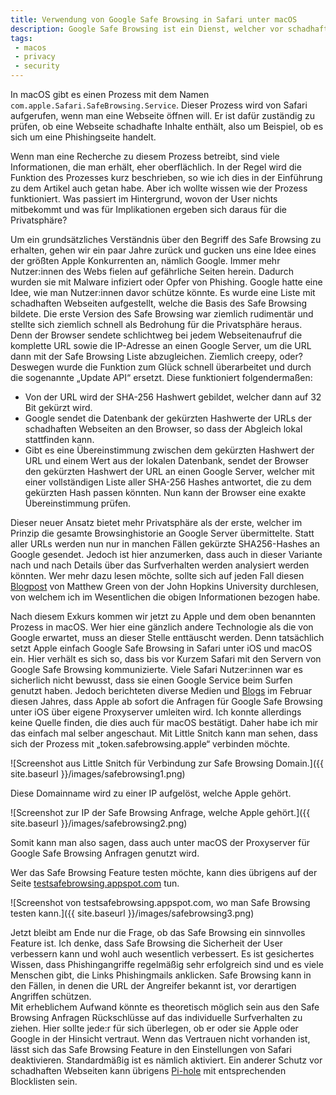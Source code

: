 ```yaml
---
title: Verwendung von Google Safe Browsing in Safari unter macOS
description: Google Safe Browsing ist ein Dienst, welcher vor schadhaften Webseiten warnt. Dieser Service ist Bestandteil von Safari und im macOS in den Systemprozess com.apple.Safari.SafeBrowsing.Service eingebaut. 
tags:
 - macos
 - privacy
 - security
---
```


In macOS gibt es einen Prozess mit dem Namen `com.apple.Safari.SafeBrowsing.Service`. Dieser Prozess wird von Safari aufgerufen, wenn man eine Webseite öffnen will. Er ist dafür zuständig zu prüfen, ob eine Webseite schadhafte Inhalte enthält, also um Beispiel, ob es sich um eine Phishingseite handelt. 

Wenn man eine Recherche zu diesem Prozess betreibt, sind viele Informationen, die man erhält, eher oberflächlich. In der Regel wird die Funktion des Prozesses kurz beschrieben, so wie ich dies in der Einführung zu dem Artikel auch getan habe. Aber ich wollte wissen wie der Prozess funktioniert. Was passiert im Hintergrund, wovon der User nichts mitbekommt und was für Implikationen ergeben sich daraus für die Privatsphäre?

Um ein grundsätzliches Verständnis über den Begriff des Safe Browsing zu erhalten, gehen wir ein paar Jahre zurück und gucken uns eine Idee eines der größten Apple Konkurrenten an, nämlich Google. Immer mehr Nutzer:innen des Webs fielen auf gefährliche Seiten herein. Dadurch wurden sie mit Malware infiziert oder Opfer von Phishing. Google hatte eine Idee, wie man Nutzer:innen davor schütze könnte. Es wurde eine Liste mit schadhaften Webseiten aufgestellt, welche die Basis des Safe Browsing bildete. Die erste Version des Safe Browsing war ziemlich rudimentär und stellte sich ziemlich schnell als Bedrohung für die Privatsphäre heraus. Denn der Browser sendete schlichtweg bei jedem Webseitenaufruf die komplette URL sowie die IP-Adresse an einen Google Server, um die URL dann mit der Safe Browsing Liste abzugleichen. Ziemlich creepy, oder? Deswegen wurde die Funktion zum Glück schnell überarbeitet und durch die sogenannte „Update API“ ersetzt. Diese funktioniert folgendermaßen:

* Von der URL wird der SHA-256 Hashwert gebildet, welcher dann auf 32 Bit gekürzt wird.
* Google sendet die Datenbank der gekürzten Hashwerte der URLs der schadhaften Webseiten an den Browser, so dass der Abgleich lokal stattfinden kann.  
* Gibt es eine Übereinstimmung zwischen dem gekürzten Hashwert der URL und einem Wert aus der lokalen Datenbank, sendet der Browser den gekürzten Hashwert der URL an einen Google Server, welcher mit einer vollständigen Liste aller SHA-256 Hashes antwortet, die zu dem gekürzten Hash passen könnten. Nun kann der Browser eine exakte Übereinstimmung prüfen.

Dieser neuer Ansatz bietet mehr Privatsphäre als der erste, welcher im Prinzip die gesamte Browsinghistorie an Google Server übermittelte. Statt aller URLs werden nun nur in manchen Fällen gekürzte SHA256-Hashes an Google gesendet. Jedoch ist hier anzumerken, dass auch in dieser Variante nach und nach Details über das Surfverhalten werden analysiert werden könnten. Wer mehr dazu lesen möchte, sollte sich auf jeden Fall diesen [Blogpost](https://blog.cryptographyengineering.com/2019/10/13/dear-apple-safe-browsing-might-not-be-that-safe/) von Matthew Green von der John Hopkins University durchlesen, von welchem ich im Wesentlichen die obigen Informationen bezogen habe.

Nach diesem Exkurs kommen wir jetzt zu Apple und dem oben benannten Prozess in macOS. Wer hier eine gänzlich andere Technologie als die von Google erwartet, muss an dieser Stelle enttäuscht werden. Denn tatsächlich setzt Apple einfach Google Safe Browsing in Safari unter iOS und macOS ein. Hier verhält es sich so, dass bis vor Kurzem Safari mit den Servern von Google Safe Browsing kommunizierte. Viele Safari Nutzer:innen war es sicherlich nicht bewusst, dass sie einen Google Service beim Surfen genutzt haben. Jedoch berichteten diverse Medien und [Blogs](https://thehackernews.com/2021/02/apple-will-proxy-safe-browsing-requests.html) im Februar diesen Jahres, dass Apple ab sofort die Anfragen für Google Safe Browsing unter iOS über eigene Proxyserver umleiten wird. Ich konnte allerdings keine Quelle finden, die dies auch für macOS bestätigt. Daher habe ich mir das einfach mal selber angeschaut. Mit Little Snitch kann man sehen, dass sich der Prozess mit „token.safebrowsing.apple“ verbinden möchte.

![Screenshot aus Little Snitch für Verbindung zur Safe Browsing Domain.]({{ site.baseurl }}/images/safebrowsing1.png)

Diese Domainname wird zu einer IP aufgelöst, welche Apple gehört. 

![Screenshot zur IP der Safe Browsing Anfrage, welche Apple gehört.]({{ site.baseurl }}/images/safebrowsing2.png)

Somit kann man also sagen, dass auch unter macOS der Proxyserver für Google Safe Browsing Anfragen genutzt wird.

Wer das Safe Browsing Feature testen möchte, kann dies übrigens auf der Seite [testsafebrowsing.appspot.com](https://testsafebrowsing.appspot.com) tun.

![Screenshot von testsafebrowsing.appspot.com, wo man Safe Browsing testen kann.]({{ site.baseurl }}/images/safebrowsing3.png)

Jetzt bleibt am Ende nur die Frage, ob das Safe Browsing ein sinnvolles Feature ist. Ich denke, dass Safe Browsing die Sicherheit der User verbessern kann und wohl auch wesentlich verbessert. Es ist gesichertes Wissen, dass Phishingangriffe regelmäßig sehr erfolgreich sind und es viele Menschen gibt, die Links Phishingmails anklicken. Safe Browsing kann in den Fällen, in denen die URL der Angreifer bekannt ist, vor derartigen Angriffen schützen.  
Mit erheblichem Aufwand könnte es  theoretisch möglich sein aus den Safe Browsing Anfragen Rückschlüsse auf das individuelle Surfverhalten zu ziehen. Hier sollte jede:r für sich überlegen, ob er oder sie Apple oder Google in der Hinsicht vertraut. Wenn das Vertrauen nicht vorhanden ist, lässt sich das Safe Browsing Feature in den Einstellungen von Safari deaktivieren. Standardmäßig ist es nämlich aktiviert. Ein anderer Schutz vor schadhaften Webseiten kann übrigens [Pi-hole](https://mialikescoffee.com/pihole/) mit entsprechenden Blocklisten sein. 
